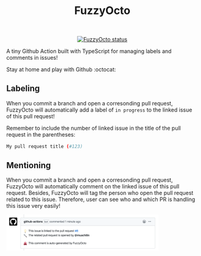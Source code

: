 <h1 align="center">
  FuzzyOcto
</h1>

<p align="center">
  <a href="">
    <img alt="" src="https://images.emojiterra.com/google/android-nougat/512px/1f419.png" width="200" />
  </a>
</p>

<p align="center">
  <a href=""><img alt="FuzzyOcto status" src="https://github.com/muachilin/FuzzyOcto/workflows/FuzzyOcto-Test/badge.svg"></a>
</p>


A tiny Github Action built with TypeScript for managing labels and comments in issues!

Stay at home and play with Github :octocat:


## Labeling

When you commit a branch and open a corresonding pull request, FuzzyOcto will automatically add a label of `in progress` to the linked issue of this pull request!

Remember to include the number of linked issue in the title of the pull request in the parentheses:

```bash
My pull request title (#123)
```

## Mentioning

When you commit a branch and open a corresonding pull request, FuzzyOcto will automatically comment on the linked issue of this pull request. Besides, FuzzyOcto will tag the person who open the pull request related to this issue. Therefore, user can see who and which PR is handling this issue very easily!

<img alt="" src="examples/issue_comment.png" width="400" />
